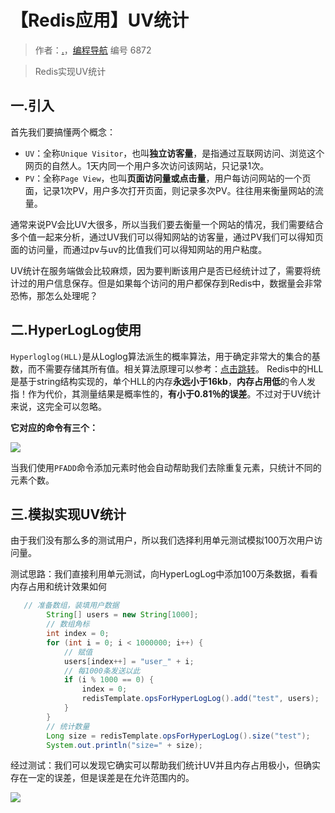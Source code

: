 # 【Redis应用】UV统计

> 作者：[.](https://blog.csdn.net/m0_66570338)，[编程导航](https://www.codefather.cn) 编号 6872

> Redis实现UV统计

## 一.引入

首先我们要搞懂两个概念：

- `UV`：全称`Unique Visitor`，也叫**独立访客量**，是指通过互联网访问、浏览这个网页的自然人。1天内同一个用户多次访问该网站，只记录1次。
- `PV`：全称`Page View`，也叫**页面访问量或点击量**，用户每访问网站的一个页面，记录1次PV，用户多次打开页面，则记录多次PV。往往用来衡量网站的流量。

通常来说PV会比UV大很多，所以当我们要去衡量一个网站的情况，我们需要结合多个值一起来分析，通过UV我们可以得知网站的访客量，通过PV我们可以得知页面的访问量，而通过pv与uv的比值我们可以得知网站的用户粘度。

UV统计在服务端做会比较麻烦，因为要判断该用户是否已经统计过了，需要将统计过的用户信息保存。但是如果每个访问的用户都保存到Redis中，数据量会非常恐怖，那怎么处理呢？

## 二.HyperLogLog使用

`Hyperloglog(HLL)`是从Loglog算法派生的概率算法，用于确定非常大的集合的基数，而不需要存储其所有值。相关算法原理可以参考：[点击跳转](https://juejin.cn/post/6844903785744056333#heading-0)。 Redis中的HLL是基于string结构实现的，单个HLL的内存**永远小于16kb**，**内存占用低**的令人发指！作为代价，其测量结果是概率性的，**有小于0.81％的误差**。不过对于UV统计来说，这完全可以忽略。

**它对应的命令有三个：** 

![](https://pic.yupi.icu/5563/202311171851679.png)

 当我们使用`PFADD`命令添加元素时他会自动帮助我们去除重复元素，只统计不同的元素个数。

## 三.模拟实现UV统计

由于我们没有那么多的测试用户，所以我们选择利用单元测试模拟100万次用户访问量。

测试思路：我们直接利用单元测试，向HyperLogLog中添加100万条数据，看看内存占用和统计效果如何

```java
   // 准备数组，装填用户数据
        String[] users = new String[1000];
        // 数组角标
        int index = 0;
        for (int i = 0; i < 1000000; i++) {
            // 赋值
            users[index++] = "user_" + i;
            // 每1000条发送以此
            if (i % 1000 == 0) {
                index = 0;
                redisTemplate.opsForHyperLogLog().add("test", users);
            }
        }
        // 统计数量
        Long size = redisTemplate.opsForHyperLogLog().size("test");
        System.out.println("size=" + size);
```

经过测试：我们可以发现它确实可以帮助我们统计UV并且内存占用极小，但确实存在一定的误差，但是误差是在允许范围内的。

![](https://pic.yupi.icu/5563/202311171851038.png)